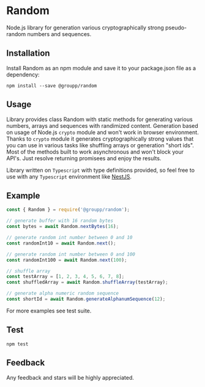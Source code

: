 # Random
Node.js library for generation various cryptographically strong pseudo-random numbers and sequences.

## Installation
Install Random as an npm module and save it to your package.json file as a dependency:
    
    npm install --save @groupp/random

## Usage
Library provides class Random with static methods for generating various numbers, arrays and sequences with randimized content. Generation based on usage of Node.js `crypto` module and won't work in browser environment. Thanks to `crypto` module it generates cryptographically strong values that you can use in various tasks like shuffling arrays or generation "short ids". Most of the methods built to work asynchronous and won't block your API's. Just resolve returning promisees and enjoy the results.

Library written on `Typescript` with type definitions provided, so feel free to use with any `Typescript` environment like [NestJS](https://nestjs.com/).

## Example

```javascript
const { Random } = require('@groupp/random');

// generate buffer with 16 random bytes
const bytes = await Random.nextBytes(16);

// generate random int number between 0 and 10
const randomInt10 = await Random.next();

// generate random int number between 0 and 100
const randomInt100 = await Random.next(100);

// shuffle array
const testArray = [1, 2, 3, 4, 5, 6, 7, 8];
const shuffledArray = await Random.shuffleArray(testArray);

// generate alpha numeric random sequence
const shortId = await Random.generateAlphanumSequence(12);
```
For more examples see test suite.


## Test

    npm test

## Feedback
Any feedback and stars will be highly appreciated.
